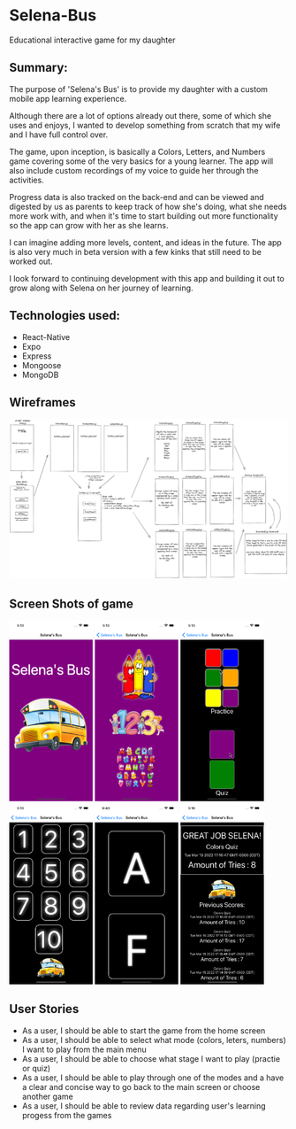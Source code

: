 # Selena-Bus
Educational interactive game for my daughter

## Summary:

The purpose of 'Selena's Bus' is to provide my daughter with a custom mobile app learning experience.

Although there are a lot of options already out there, some of which she uses and enjoys, I wanted to develop something from scratch that my wife and I have full control over. 

The game, upon inception, is basically a Colors, Letters, and Numbers game covering some of the very basics for a young learner. The app will also include custom recordings of my voice to guide her through the activities.

Progress data is also tracked on the back-end and can be viewed and digested by us as parents to keep track of how she's doing, what she needs more work with, and when it's time to start building out more functionality so the app can grow with her as she learns. 

I can imagine adding more levels, content, and ideas in the future. The app is also very much in beta version with a few kinks that still need to be worked out.

I look forward to continuing development with this app and building it out to grow along with Selena on her journey of learning. 

## Technologies used:
- React-Native
- Expo
- Express 
- Mongoose
- MongoDB

## Wireframes
![Wireframe](https://github.com/timrusin/Selena-Bus/blob/main/Selena-Bus_wireframe.png)

## Screen Shots of game
<img src = https://github.com/timrusin/Selena-Bus/blob/main/assets/images/forReadme/HomeScreen.png alt="Home Screen" width=30%>   <img src= https://github.com/timrusin/Selena-Bus/blob/main/assets/images/forReadme/MainMenuScreen.png alt="Main Menu" width=30%)>   <img src=https://github.com/timrusin/Selena-Bus/blob/main/assets/images/forReadme/SubMenuScreen.png alt="Sub Menu" width=30%>   <img src= https://github.com/timrusin/Selena-Bus/blob/main/assets/images/forReadme/NumbersTouchSCreen.png alt="Practice Mode" width=30%>   <img src=https://github.com/timrusin/Selena-Bus/blob/main/assets/images/forReadme/LettersQuiz.png alt="Quiz Mode" width=30%>   <img src =https://github.com/timrusin/Selena-Bus/blob/main/assets/images/forReadme/ScoresScreen.png alt="Scores Screen" width=30%>


## User Stories
- As a user, I should be able to start the game from the home screen
- As a user, I should be able to select what mode (colors, leters, numbers) I want to play from the main menu
- As a user, I should be able to choose what stage I want to play (practie or quiz)
- As a user, I should be able to play through one of the modes and a have a clear and concise way to go back to the main screen or choose another game
- As a user, I should be able to review data regarding user's learning progess from the games





